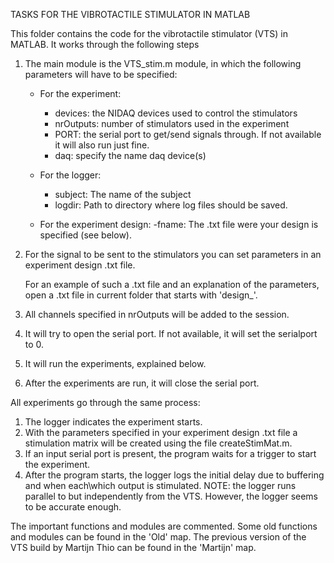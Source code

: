 TASKS FOR THE VIBROTACTILE STIMULATOR IN MATLAB

This folder contains the code for the vibrotactile stimulator (VTS) in MATLAB.
It works through the following steps 

1. The main module is the VTS_stim.m module, in which the following parameters 
will have to be specified:

	* For the experiment:
		- devices: the NIDAQ devices used to control the stimulators
		- nrOutputs: number of stimulators used in the experiment
		- PORT: the serial port to get/send signals through. If not available it will 
			also run just fine.
		- daq: specify the name daq device(s)

	* For the logger:
		- subject: The name of the subject
		- logdir: Path to directory where log files should be saved.

   * For the experiment design:
      -fname: The .txt file were your design is specified (see below).

2. For the signal to be sent to the stimulators you can set parameters in an experiment design .txt file. 

   For an example of such a .txt file and an explanation of the parameters,
    open a .txt file in current folder that starts with 'design_'.
   		
3. All channels specified in nrOutputs will be added to the session.

4. It will try to open the serial port. If not available, it will set the serialport 
   to 0. 

5. It will run the experiments, explained below.

6. After the experiments are run, it will close the serial port.

All experiments go through the same process:

1. The logger indicates the experiment starts.
2. With the parameters specified in your experiment design .txt file a stimulation matrix
   will be created using the file createStimMat.m.  
3. If an input serial port is present, the program waits for a trigger to start the experiment.
4. After the program starts, the logger logs the initial delay due to buffering and when each\which 
   output is stimulated. NOTE: the logger runs parallel to but independently from the VTS.
   However, the logger seems to be accurate enough.

The important functions and modules are commented. Some old functions and modules can be found in the 
'Old' map. The previous version of the VTS build by Martijn Thio can be found in the 'Martijn' map.  